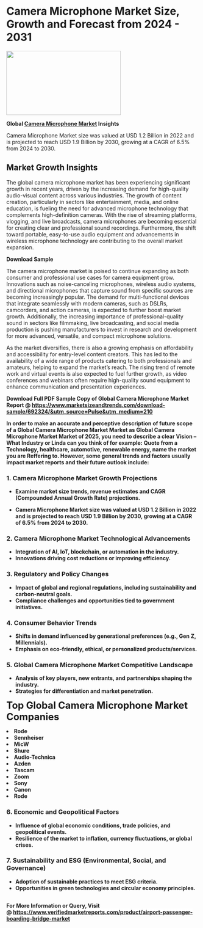 <H1>Camera Microphone Market Size, Growth and Forecast from 2024 - 2031</H1><img class="aligncenter size-medium wp-image-584254" src="https://thirdeyenews.in/wp-content/uploads/2024/09/Global-Market-Research-300x168.jpeg" alt="" width="300" height="168" /><p><strong>Global&nbsp;<a href="https://www.marketsizeandtrends.com/download-sample/692324/&amp;utm_source=Pulse&amp;utm_medium=210">Camera Microphone Market</a> Insights</strong></p><p>Camera Microphone Market size was valued at USD 1.2 Billion in 2022 and is projected to reach USD 1.9 Billion by 2030, growing at a CAGR of 6.5% from 2024 to 2030.</p><p><h2>Market Growth Insights</h2> <p>The global camera microphone market has been experiencing significant growth in recent years, driven by the increasing demand for high-quality audio-visual content across various industries. The growth of content creation, particularly in sectors like entertainment, media, and online education, is fueling the need for advanced microphone technology that complements high-definition cameras. With the rise of streaming platforms, vlogging, and live broadcasts, camera microphones are becoming essential for creating clear and professional sound recordings. Furthermore, the shift toward portable, easy-to-use audio equipment and advancements in wireless microphone technology are contributing to the overall market expansion.</p> <p><strong>Download Sample</strong></p> <p>The camera microphone market is poised to continue expanding as both consumer and professional use cases for camera equipment grow. Innovations such as noise-canceling microphones, wireless audio systems, and directional microphones that capture sound from specific sources are becoming increasingly popular. The demand for multi-functional devices that integrate seamlessly with modern cameras, such as DSLRs, camcorders, and action cameras, is expected to further boost market growth. Additionally, the increasing importance of professional-quality sound in sectors like filmmaking, live broadcasting, and social media production is pushing manufacturers to invest in research and development for more advanced, versatile, and compact microphone solutions.</p> <p>As the market diversifies, there is also a growing emphasis on affordability and accessibility for entry-level content creators. This has led to the availability of a wide range of products catering to both professionals and amateurs, helping to expand the market’s reach. The rising trend of remote work and virtual events is also expected to fuel further growth, as video conferences and webinars often require high-quality sound equipment to enhance communication and presentation experiences.</p> <p><strong></p><p><span class=""><strong>Download Full PDF Sample Copy of Global Camera Microphone Market Report</strong> @ <a href="https://www.marketsizeandtrends.com/download-sample/692324/&amp;utm_source=Pulse&amp;utm_medium=210" target="_blank">https://www.marketsizeandtrends.com/download-sample/692324/&amp;utm_source=Pulse&amp;utm_medium=210</a></span></p><p>In order to make an accurate and perceptive description of future scope of a Global&nbsp;Camera Microphone Market Market as Global&nbsp;Camera Microphone Market Market of 2025, you need to describe a clear Vision &ndash; What Industry or Linda can you think of for example: Quote from a Technology, healthcare, automotive, renewable energy, name the market you are Reffering to. However, some general trends and factors usually impact market reports and their future outlook include:</p><h3>1.&nbsp;<strong>Camera Microphone Market Growth Projections</strong></h3><ul><li>Examine market size trends, revenue estimates and CAGR (Compounded Annual Growth Rate) projections.</li><li><p>Camera Microphone Market size was valued at USD 1.2 Billion in 2022 and is projected to reach USD 1.9 Billion by 2030, growing at a CAGR of 6.5% from 2024 to 2030.</p></li></ul><h3>2.&nbsp;<strong>Camera Microphone Market Technological Advancements</strong></h3><ul><li>Integration of AI, IoT, blockchain, or automation in the industry.</li><li>Innovations driving cost reductions or improving efficiency.</li></ul><h3>3.&nbsp;<strong>Regulatory and Policy Changes</strong></h3><ul><li>Impact of global and regional regulations, including sustainability and carbon-neutral goals.</li><li>Compliance challenges and opportunities tied to government initiatives.</li></ul><h3>4.&nbsp;<strong>Consumer Behavior Trends</strong></h3><ul><li>Shifts in demand influenced by generational preferences (e.g., Gen Z, Millennials).</li><li>Emphasis on eco-friendly, ethical, or personalized products/services.</li></ul><h3>5.&nbsp;<strong>Global Camera Microphone Market Competitive Landscape</strong></h3><ul><li>Analysis of key players, new entrants, and partnerships shaping the industry.</li><li>Strategies for differentiation and market penetration.</li></ul><p data-pm-slice="1 1 []"><span style="color: inherit; font-family: inherit; font-size: 25px;">Top Global Camera Microphone Market Companies</span></p><div class="" data-test-id=""><p><li>Rode</li><li> Sennheiser</li><li> MicW</li><li> Shure</li><li> Audio-Technica</li><li> Azden</li><li> Tascam</li><li> Zoom</li><li> Sony</li><li> Canon</li><li> Rode</li></p></div><h3>6.&nbsp;<strong>Economic and Geopolitical Factors</strong></h3><ul><li>Influence of global economic conditions, trade policies, and geopolitical events.</li><li>Resilience of the market to inflation, currency fluctuations, or global crises.</li></ul><h3>7.&nbsp;<strong>Sustainability and ESG (Environmental, Social, and Governance)</strong></h3><ul><li>Adoption of sustainable practices to meet ESG criteria.</li><li>Opportunities in green technologies and circular economy principles.</li></ul><h2><strong style="font-size: 14px;">For More Information or Query, Visit @&nbsp;</strong><a style="background-color: #ffffff; font-size: 14px;" href="https://www.marketsizeandtrends.com/report/camera-microphone-market/" target="_blank">https://www.verifiedmarketreports.com/product/airport-passenger-boarding-bridge-market</a></h2>

